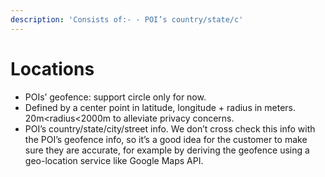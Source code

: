 ```yaml
---
description: 'Consists of:- - POI’s country/state/c'
---
```


# Locations

* POIs’ geofence: support circle only for now.
* Defined by a center point in latitude, longitude + radius in meters. 20m&lt;radius&lt;2000m to alleviate privacy concerns.
* POI’s country/state/city/street info. We don’t cross check this info with the POI’s geofence info, so it’s a good idea for the customer to make sure they are accurate, for example by deriving the geofence using a geo-location service like Google Maps API.

